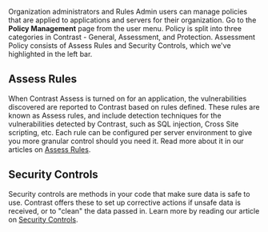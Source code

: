 <!--
title: "Assessment Policy"
description: "Overview of assessment policy"
tags: "assessment manage vulnerabilities overview policy"
-->

Organization administrators and Rules Admin users can manage policies that are applied to applications and servers for their organization. Go to the **Policy Management** page from the user menu. Policy is split into three categories in Contrast - General, Assessment, and Protection. Assessment Policy consists of Assess Rules and Security Controls, which we've highlighted in the left bar.
 
## Assess Rules
When Contrast Assess is turned on for an application, the vulnerabilities discovered are reported to Contrast based on rules defined. These rules are known as Assess rules, and include detection techniques for the vulnerabilities detected by Contrast, such as SQL injection, Cross Site scripting, etc. Each rule can be configured per server environment to give you more granular control should you need it. Read more about it in our articles on [Assess Rules](admin-policymgmt.html#assess).

## Security Controls
Security controls are methods in your code that make sure data is safe to use. Contrast offers these to set up corrective actions if unsafe data is received, or to "clean" the data passed in. Learn more by reading our article on [Security Controls](admin-policymgmt.html#security).

